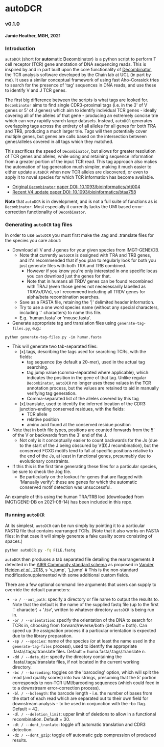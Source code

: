 # autoDCR

### v0.1.0
#### Jamie Heather, MGH, 2021

### Introduction

`autoDCR` (short for **auto**matic **D**e**c**ombinato**r**) is a python script to perform T cell receptor (TCR) gene annotation of DNA sequencing reads. This is inspired by and in part built upon the core functionality of [Decombinator](https://github.com/innate2adaptive/Decombinator), the TCR analysis software developed by the Chain lab at UCL (in part by me). It uses a similar conceptual framework of using fast Aho-Corasick tries to search for the presence of 'tag' sequences in DNA reads, and use these to identify V and J TCR genes. 

The first big difference between the scripts is what tags are looked for. `Decombinator` aims to find single CDR3-proximal tags (i.e. in the 3' of V genes or 5' of J genes) which aim to identify individual TCR genes - ideally covering all of the alleles of that gene - producing an extremely concise trie which can very rapidly search large datasets. Instead, `autoDCR` generates overlapping tags across the entirety of all alleles for all genes for both TRA and TRB, producing a much larger trie. Tags will then potentially cover multiple genes, but genes are calls based on the intersection between genes/alleles covered in all tags which they matched. 

This sacrifices the speed of `Decombinator`, but allows for greater resolution of TCR genes and alleles, while using and retaining sequence information from a greater portion of the input TCR read. This tag approach also makes the automation of tag generation much simpler, making it much easier to either update `autoDCR` when new TCR alleles are discovered, or even to apply it to novel species for which TCR information has become available.

  * [Original `Decombinator` paper DOI: 10.1093/bioinformatics/btt004](https://doi.org/10.1093/bioinformatics/btt004)
  * [Recent V4 update paper DOI: 10.1093/bioinformatics/btaa758](https://doi.org/10.1093/bioinformatics/btaa758)

**Note** that `autoDCR` is in development, and is not a full suite of functions as is `Decombinator`. Most especially it currently lacks the UMI based error-correction functionality of `Decombinator`.

### Generating `autoDCR` tag files

In order to use `autoDCR` you must first make the .tag and .translate files for the species you care about:

* Download all V and J genes for your given species from IMGT-GENE/DB.
    * Note that currently `autoDCR` is designed with TRA and TRB genes, and it's recommended that if you plan to regularly look for both you just generate files with both TRA and TRB combined. 
      * However if you know you're only interested in one specific locus you can download just the genes for that.
      * Note that in humans all TRDV genes can be found recombined with TRAJ (even those genes not necesessarily labelled as TRAVx/DVx), so I recommend including all TRDV genes for alpha/beta recombination searches.
    * Save as a FASTA file, retaining the '|' delimited header information.
    * Try to use a one word species name (without any special characters, including '.' characters) to name this file.
    * E.g. 'human.fasta' or 'mouse.fasta'.
* Generate appropriate tag and translation files using `generate-tag-files.py`, e.g.:
```
python generate-tag-files.py -in human.fasta
```
* This will generate two tab-separated files:
  * \[x\].tags, describing the tags used for searching TCRs, with the fields:
    * tag sequence (by default a 20-mer), used in the actual tag searching.
    * tag jump value (comma-separated where applicable), which indicates the position in the gene of that tag. Unlike regular `Decombinator`, `autoDCR` no longer uses these values in the TCR annotation process, but the values are retained to aid in manually verifying tag generation.
    * Comma-separated list of the alleles covered by this tag
  * \[x\].translate, used to identify the inferred location of the CDR3 junction-ending conserved residues, with the fields:
    * TCR allele
    * relative position
    * amino acid found at the conserved residue position
* Note that in both file types, positions are counted forwards from the 5' of the V or backwards from the 3' end of the J.
  * Not only is it conceptually easier to count backwards for the Js (due to the start of the J being obscured by V(D)J recombination), but the conserved FGXG motifs tend to fall at specific positions relative to the end of the Js, at least in functional genes, presumably due to evolutionary constraints. 
* If this this is the first time generating these files for a particular species, be sure to check the .log file.
    * Be particularly on the lookout for genes that are flagged with 'Manually verify': these are genes for which the automatic conserved motif detection was unsuccessful.

An example of this using the human TRA/TRB loci (downloaded from IMGT/GENE-DB on 2021-08-14) has been included in this repo.

### Running `autoDCR`

At its simplest, `autoDCR` can be run simply by pointing it to a particular FASTQ file that contains rearranged TCRs. (Note that it also works on FASTA files: in that case it will simply generate a fake quality score consisting of spaces.)

```bash
python autoDCR.py -fq FILE.fastq
```

`autoDCR` then produces a tab separated file detailing the rearrangements it detected in the [AIRR Community standard schema](https://docs.airr-community.org) as proposed in [Vander Heiden *et al.*, 2018](https://doi.org/10.3389/fimmu.2018.02206), s
                   'v_jump', 'j_jump' # This is the non-standard modificationupplemented with some additional custom fields. 

There are a few optional command line arguments that users can supply to override the default parameters:

* `-o / --out_path`: specify a directory or file name to output the results to. Note that the default is the name of the supplied fastq file (up to the first '.' character) + '.tsv', written to whatever directory `autoDCR` is being run in.
* `-or / --orientation`: specify the orientation of the DNA to search for TCRs in, choosing from forward/reverse/both (default = both). Can speed up the assignation process if a particular orientation is expected due to the library preparation.
* `-sp / --species`: name of the species (or at least the name used in the `generate-tag-files` process), used to identify the appropriate .fasta/.tags/.translate files. Default = huma.fasta/.tags/.translate n.
* `-dd / --data_dir`: specify the directory containing the .fasta/.tags/.translate files, if not located in the current working directory.
* `-bc / --barcoding`: toggles on the 'barcoding' option, which will split the read (and quality scores) into two strings, presuming that the 5' portion corresponds to non-TCR UMI/barcoding sequences (which could feed in to a downstream error-correction process).
* `-bl / --bclength`: the barcode length - i.e. the number of bases from the start of each read which are separated out to their own field for downstream analysis - to be used in conjunction with the -bc flag. Default = 42.
* `-dl / --deletion_limit`: upper limit of deletions to allow in a functional recombination. Default = 30.
* `-dt / --dont_tranlate`: toggle off automatic translation and CDR3 detection.
* `-dz / --dont_gzip`: toggle off automatic gzip compression of produced results.
